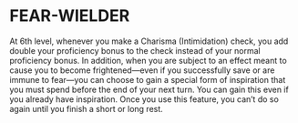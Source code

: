 # FEAR-WIELDER

At 6th level, whenever you make a Charisma (Intimidation) check, you add double your proficiency bonus to the check instead of your normal proficiency bonus. In addition, when you are subject to an effect meant to cause you to become frightened—even if you successfully save or are immune to fear—you can choose to gain a special form of inspiration that you must spend before the end of your next turn. You can gain this even if you already have inspiration. Once you use this feature, you can’t do so again until you finish a short or long rest.